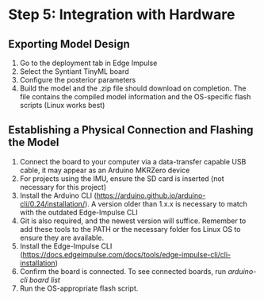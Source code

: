 # Step 5: Integration with Hardware

## Exporting Model Design
1. Go to the deployment tab in Edge Impulse
2. Select the Syntiant TinyML board
3. Configure the posterior parameters
4. Build the model and the .zip file should download on completion. The file contains the compiled model information and the OS-specific flash scripts (Linux works best)

## Establishing a Physical Connection and **Flashing** the Model
1. Connect the board to your computer via a data-transfer capable USB cable, it may appear as an Arduino MKRZero device
2. For projects using the IMU, ensure the SD card is inserted (not necessary for this project)
3. Install the Arduino CLI (https://arduino.github.io/arduino-cli/0.24/installation/). A version older than 1.x.x is necessary to match with the outdated Edge-Impulse CLI
4. Git is also required, and the newest version will suffice. Remember to add these tools to the PATH or the necessary folder fos Linux OS to ensure they are available. 
5. Install the Edge-Impulse CLI (https://docs.edgeimpulse.com/docs/tools/edge-impulse-cli/cli-installation)
6. Confirm the board is connected. To see connected boards, run _arduino-cli board list_
7. Run the OS-appropriate flash script.

